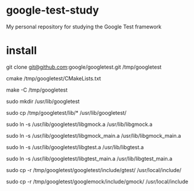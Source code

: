 # google-test-study
My personal repository for studying the Google Test framework

# install

git clone git@github.com:google/googletest.git /tmp/googletest

cmake /tmp/googletest/CMakeLists.txt

make -C /tmp/googletest

sudo mkdir /usr/lib/googletest

sudo cp /tmp/googletest/lib/* /usr/lib/googletest/

sudo ln -s /usr/lib/googletest/libgmock.a /usr/lib/libgmock.a

sudo ln -s /usr/lib/googletest/libgmock_main.a /usr/lib/libgmock_main.a

sudo ln -s /usr/lib/googletest/libgtest.a /usr/lib/libgtest.a

sudo ln -s /usr/lib/googletest/libgtest_main.a /usr/lib/libgtest_main.a

sudo cp -r /tmp/googletest/googletest/include/gtest/ /usr/local/include/

sudo cp -r /tmp/googletest/googlemock/include/gmock/ /usr/local/include
